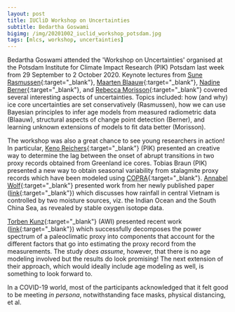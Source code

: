 ```yaml
---
layout: post
title: IUCliD Workshop on Uncertainties
subtitle: Bedartha Goswami
bigimg: /img/20201002_iuclid_workshop_potsdam.jpg
tags: [mlcs, workshop, uncertainties]
---
```


Bedartha Goswami attended the 'Workshop on Uncertainties' organised at
the Potsdam Institute for Climate Impact Research (PIK) Potsdam last
week from 29 September to 2 October 2020. Keynote lectures from [Sune
Rasmussen](https://www.nbi.ku.dk/english/staff/?pure=en/persons/49156){:target="_blank"},
[Maarten Blaauw](http://www.chrono.qub.ac.uk/blaauw/){:target="_blank"},
[Nadine Berner](https://www.nadineberner.eu/){:target="_blank"}, and
[Rebecca
Morisson](https://www.colorado.edu/cs/rebecca-morrison){:target="_blank"}
covered several interesting aspects of uncertainties. Topics included:
how (and why) ice core uncertainties are set conservatively (Rasmussen),
how we can use Bayesian principles to infer age models from measured
radiometric data (Blaauw), structural aspects of change point detection
(Berner), and learning unknown extensions of models to fit data better
(Morisson).

The workshop was also a great chance to see young researchers in action!
In particular, [Keno
Reichers](https://www.pik-potsdam.de/members/riechers){:target="_blank"}
(PIK) presented an creative way to determine the lag between the onset
of abrupt transitions in two proxy records obtained from Greenland ice
cores.  Tobias Braun (PIK) presented a new way to obtain seasonal
variability from stalagmite proxy records which have been modeled using
[COPRA](https://tocsy.pik-potsdam.de/copra.php){:target="_blank"}.
[Annabel Wolf](https://twitter.com/AnnabelWlf){:target="_blank"}
presented work from her newly published paper
([link](https://www.nature.com/articles/s41598-020-73508-z){:target="_blank"})
which discusses how rainfall in central Vietnam is controlled by two
moisture sources, viz. the Indian Ocean and the South China Sea, as
revealed by stable oxygen isotope data.

[Torben
Kunz](https://www.awi.de/ueber-uns/organisation/mitarbeiter/torben-kunz.html){:target="_blank"}
(AWI) presented recent work
([link](https://cp.copernicus.org/articles/16/1469/2020/){:target="_blank"})
which successfully decomposes the power spectrum of a paleoclimatic
proxy into components that account for the different factors that go
into estimating the proxy record from the measurements. The study _does
assume_, however, that there is no age modeling involved but the results
do look promising! The next extension of their approach, which would
ideally include age modeling as well, is something to look forward to.


In a COVID-19 world, most of the participants acknowledged that it felt
good to be meeting _in persona_, notwithstanding face masks, physical
distancing, et al.

